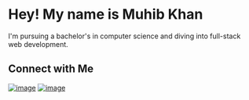 # Hey! My name is Muhib Khan

I'm pursuing a bachelor's in computer science and diving into full-stack web development.

## Connect with Me

<a href="https://www.linkedin.com/in/muhib-khan-9383592a4/">![image](https://img.shields.io/badge/LinkedIn-0077B5?style=for-the-badge&logo=linkedin&logoColor=white)</a>
<a href="mailto:m.muhibk22@gmail.com">![image](https://img.shields.io/badge/Gmail-D14836?style=for-the-badge&logo=gmail&logoColor=white)</a>

